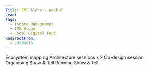 ```yaml
---
Title: IMS Alpha - Week 6
Lead: 
Tags: 
  - Income Management
  - IMS Alpha
  - Local Digital Fund
RedirectFrom:
  - 20200616
---
```


Ecosystem mapping
Architecture sessions x 2
Co-design session
Organising Show & Tell
Running Show & Tell